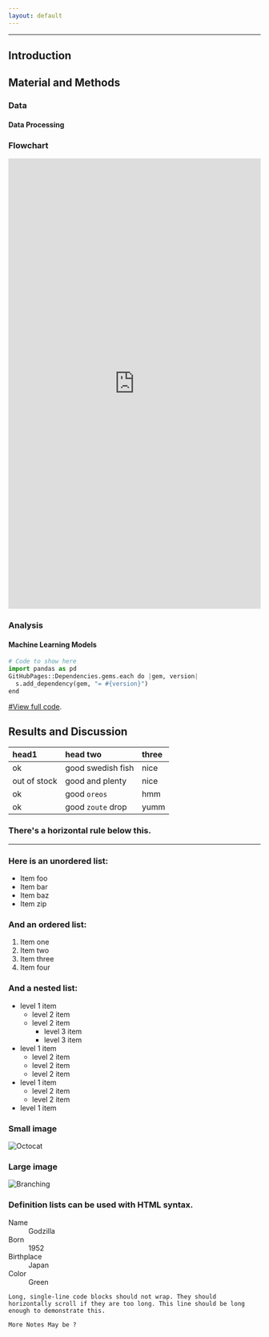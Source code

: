 ```yaml
---
layout: default
---
```

---


## Introduction
## Material and Methods
### Data
#### Data Processing
### Flowchart

<iframe frameborder="0" style="width:100%;height:900px;" src="https://viewer.diagrams.net/?tags=%7B%7D&highlight=0000ff&edit=_blank&layers=1&nav=1&title=Untitled%20Diagram.drawio#R7VtbUxu5Ev41VCUPds0d%2B9GYwMkeyGFjQpKnLXlGHuswHk0kjS%2F59du6zNUDNgYDW7WkAqOW1NJ0f31Ryz5xx4v1JUPZ%2FJpGODlxrGh94p6fOI7tBw78kZSNpgwHlibEjERmUEWYkN%2FYEIthOYkwbwwUlCaCZE1iSNMUh6JBQ4zRVXPYjCbNVTMU4y3CJETJNvU7icRcU31rWNH%2Fg0k8Nyuf%2BmbfC1SMNQQ%2BRxFd1UjupxN3zCgV%2BmmxHuNEyq4Qy%2FfPm%2B%2FJ1X1w%2Bcef%2FBf6dvbf2y93Pc3s4ilTyjdgOBUHs%2BbXl87Vl4m98dPf1%2FEfo7mzOjdTrCVKciOuEydIYJGziCzhMZaPBWlaEM6RQByLgg5rTttjgdbBoUb6cIcYQVPQkjOGHYxpki9Srhu3mwx%2F3JvTRDCMFjDtIgH1KAaO%2FhPy5d5cLj6fmdX9p0%2F%2BkgtGQDmGg%2Ft0Dl8RSWdIKuzA%2Fd%2FiRYYZEjkzEvV28lCgFpvCUADfmXwEnMFGcEJjBmJ1z4AtWWCBWbvvpuo4W82JwJMMhZLDCjwJ0OZikUDLhscZWePCN%2Bh2koDKKVNLu7PZzAlDoHPB6D2u9UTBNPCDcrs7bcDYyhIzgdc1B2Bs4hJT2DHbwJB1000Z7%2Bbr1qryFI5rRsxrXsL2DBEZ7xSXjCsThAdjhU%2BwSOdgi4RZ3xlK44Sk8YGmWYND8CuXju1sRlPR40pzIxhg29lazzL9bT5y%2FLMYfeMAYOsGpRHIFsKOfrMZ4A0r988k900azhlNyW%2F1rjJ2CJLmNJczYCb8Tmnaa5Aj7bR4H571GnQmYxFAuMcByVjNjWOGYyQ021mehoJQ6ZZK0en3%2B0dJtEQL69j489%2Fn4QV5htLOKVMU3seM5mkEOlK2Ll%2BApEQQlBzGcl9h%2FC8XWS5K7c8JV%2BxwxpXZKwOVuAF%2FrAChCEsTq7japZyc4m1srgj4DGCmWxJYkq%2FE211jvnrLRPqgOVpqpPGFdKusNq22nalkh8ClQaoC0L4I80WeICGfIZWCF0ML6W7TKc%2FUi1pyUyuM70tjEHOqEF%2BuF1LEeGM9HS1IH%2Ff104Iy9RZzJe%2BK47i1r4jwwmjU5lbKS5Z7M5IqdhOGlEWwhWQjxXJBUiQZnbflWNeCHFfGZl7E%2BlkZ641g5HrtEMgaQVVQoVaDHXOaLNUW4YFEUtQfbieTj81xPOcZTqOOcXLvt0TtNYGXVyPChEDGiFtg%2BVBtoVBFtcmPXapTUkcJpwoqYZLrDVSKWZZ5k3XyyTmBbHw4lsH%2FL9hKQTgvPaURfNExIMXTsKVHua%2FCKrYmQVgtpvVrTkIb45bv6CJ3%2Bp7HshHlHXBk8oWd6UUznfDlv650IlA%2Fxl3U6PpH%2B5cQ8HmFZzLS2zXSVxP9Fe1Y2YgTNNOR0458xOvIR1zPOVI%2B4j6Yj5SJxRe8qoz4QhvxI1ov50kTKiNvKu1Z2rwSVunaWmzwUmfZlSfTtiXmHWvKZFXlp7xtaNo21KQC7Ar4G4xYf9sqH0iUpfufCKq8z3Mz4AjhwawzAw7CAZ7OZI%2BZbL1eNmwHw238WZ35cHAs%2FNlb8scRHPBNkzKIbTGFOPKpop5VzkMKqxpzRWlm5P9%2FLMTG6APlgLWGtvCaiB9yet83rZ%2B1nvO14awam6KRwvv%2BqDd%2BVhxks5qmWsW8p%2BmS05yF%2BBGBGY8hEIuxeGTcqR4nhfkoMhiGXIMsm9WULjWbqTeUqHzVIKrl0NzTYZOD3qeZVGFlxBja1IZlcgB%2FeBm3e5mL%2FYZ7A78FVL1%2BBdtSIIcj2e%2FwpG1kJwnJ%2BB7eBEFqomplyq10RMBBiLsP1NOB7%2Fmv6EJcdzuEed62ByloL%2B5AgoMO1BMBoOeChCoVHIHv2HDCu6KYDH2Yh4xkykocq5zKH0p1tpZXqeGeY02cvSM8Rwn5jeQB9ck5lfXknCry8SDyuhA1cKZucMwSzbCFKOd0C1G23xGUhseq0ZzutmQ2p4tpzg9PXR9MUB9MaY8l%2FpYH9%2Fxtgw46pB8cS%2FrDxw26q9wAh07M6qUGOER96PXq9I%2BPl05emK8x4sqvFMWDaxTOiToyX0Eumuoc11zKvFRJ7wXEwY7E%2BLVe5GY8MicMwBrYC5lJwHMSp2QGPl%2BlCvXjg6766ANDDG5etkxBsf%2BvEg5crwPran5xB1k7pW3VScIEca50peNfUc6rF2BqJYzx6PqrjMtlgUSWcCZ5HGNuar15VRL%2BCuGYqgslyqAfHsZmNdx1OvxX%2B4dpP08E6SUAAMTUMSMGYXOtTK35aOua8VjJzTuMuq2kx%2FM60mi7I%2ByW%2BfeLx1374cvirBMbCzjakbQn5JlbIsPKTL5sOqZUCLCzzr5EFeBUD7he1RMRhtV1jKYngml6npIQPEZvSiKiu%2FBiqg5FUlyAw96UYXSvu1LKFjuuGMroCj7DOIEQFW5in1CcHQejb3ikG9h9vwHHYNBRmCzy8lfJAl1vj%2BN0Go3kJ0igpeNF2JRwUx1V%2FaYq2fxsVGy66zeH1IqepqmdNR%2BTEu%2Bs%2BRQmvLPos6p%2FUmZbqwXtmbUh12pVu4taQcFCv%2FhWcWiLkd%2BuMg33qzK9VGnH7SoyvDEYbbuGRqs%2FHA4eRaRs1D7QcQyUunui1H9XIPVbBS3PbWHrYJAOXhekxRXRYyAtrjbIQl9q1PApw4Ush12hKU5uKCc6FJ8XUbwcMErgGAUdKu6fKU6jolzZWbs0i8GisbzdTgggDiRwcQmZ4V%2B2M1jD%2F34mw%2B9xwpu3R4XD8ft%2BR3hzXyC8%2FRm5v344A77sMWtzdv7Tu17fdVy7jbg8ngLtW0p%2B5fKw8vm8OMNO4EgizzsPaHOO1yiWymp8lstQS6N39klJmpdYx9JIu%2Ba05y2ofyxt7FO6fxX3%2FjSB7%2FS0zrvytO6gpfUDs4E2n6DF5%2BX8bCdY9qgOHwyWoe%2BeNC8XrdNdGYFstSN7lSZYlt%2FIE7zhW6cJzp7gdd8VeNv3Xs7wQPS2fZ%2FjvS58B0eDb0%2BiLWji17aD5%2BF36Dbxezrw3hrA1j%2FS%2B5bfcyhwZx8K4NP2h0heF8Bd90PPA7ABm923HK%2FpLLU7fkuwva%2FDktfKpK0DMdS%2B8m2nAgdDCJrVN3b08OprT%2B6nvwE%3D"></iframe>


### Analysis
#### Machine Learning Models

```python
# Code to show here
import pandas as pd
GitHubPages::Dependencies.gems.each do |gem, version|
  s.add_dependency(gem, "= #{version}")
end
```

[#View full code](./another-page.html).


## Results and Discussion



| head1        | head two          | three |
|:-------------|:------------------|:------|
| ok           | good swedish fish | nice  |
| out of stock | good and plenty   | nice  |
| ok           | good `oreos`      | hmm   |
| ok           | good `zoute` drop | yumm  |

### There's a horizontal rule below this.

* * *

### Here is an unordered list:

*   Item foo
*   Item bar
*   Item baz
*   Item zip

### And an ordered list:

1.  Item one
1.  Item two
1.  Item three
1.  Item four

### And a nested list:

- level 1 item
  - level 2 item
  - level 2 item
    - level 3 item
    - level 3 item
- level 1 item
  - level 2 item
  - level 2 item
  - level 2 item
- level 1 item
  - level 2 item
  - level 2 item
- level 1 item

### Small image

![Octocat](https://github.githubassets.com/images/icons/emoji/octocat.png)

### Large image

![Branching](https://guides.github.com/activities/hello-world/branching.png)


### Definition lists can be used with HTML syntax.

<dl>
<dt>Name</dt>
<dd>Godzilla</dd>
<dt>Born</dt>
<dd>1952</dd>
<dt>Birthplace</dt>
<dd>Japan</dd>
<dt>Color</dt>
<dd>Green</dd>
</dl>
   

```
Long, single-line code blocks should not wrap. They should horizontally scroll if they are too long. This line should be long enough to demonstrate this.
```

```
More Notes May be ?
```


    

